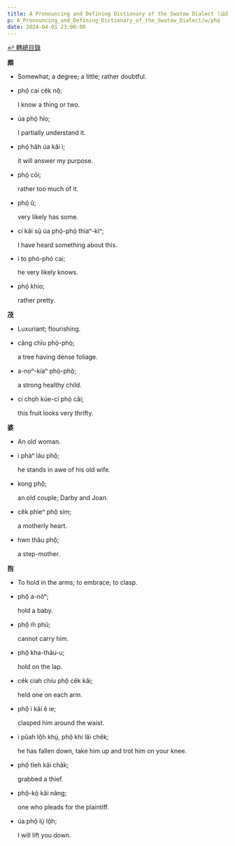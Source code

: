 ```yaml
---
title: A Pronouncing and Defining Dictionary of the Swatow Dialect (汕頭方言音義字典) / phó̤
p: A_Pronouncing_and_Defining_Dictionary_of_the_Swatow_Dialect/w/phó̤
date: 2024-04-01 23:00:00
---
```


[↩️ 轉總目錄](/A_Pronouncing_and_Defining_Dictionary_of_the_Swatow_Dialect)


**頗**
- Somewhat; a degree; a little; rather doubtful.

- phó̤ cai cêk nŏ̤;

  I know a thing or two.

- úa phó̤ hío;

  I partially understand it.

- phó̤ hâh úa kâi ì;

  it will answer my purpose.

- phó̤ cōi;

  rather too much of it.

- phó̤ ŭ;

  very likely has some.

- cí kâi sṳ̄ úa phó̤-phó̤ thiaⁿ-kìⁿ;

  I have heard something about this.

- i to phó-phó cai;

  he very likely knows.

- phó̤ khío;

  rather pretty.

**茂**
- Luxuriant; flourishing.

- câng chīu phò̤-phò̤;

  a tree having dense foliage.

- a-noⁿ-kíaⁿ phò̤-phò̤;

  a strong healthy child.

- cí cho̤h kúe-cí phò̤ căi;

  this fruit looks very thrifty.

**婆**
- An old woman.

- i phàⁿ láu phô̤;

  he stands in awe of his old wife.

- kong phô̤;

  an old couple; Darby and Joan.

- cêk phìeⁿ phô̤ sim;

  a motherly heart.

- hwn thâu phô̤;

  a step-mother.

**抱**
- To hold in the arms; to embrace; to clasp.

- phŏ̤ a-nôⁿ;

  hold a baby.

- phŏ̤ m̄ phû;

  cannot carry him.

- phŏ̤ kha-thâu-u;

  hold on the lap.

- cêk ciah chíu phŏ̤ cêk kâi;

  held one on each arm.

- phŏ̤ i kâi ĕ ie;

  clasped him around the waist.

- i pûah lô̤h khṳ̀, phŏ̤ khí lâi chêk;

  he has fallen down, take him up and trot him on your knee.

- phŏ̤ tîeh kâi châk;

  grabbed a thief.

- phŏ̤-kò̤ kâi nâng;

  one who pleads for the plaintiff.

- úa phŏ̤ lṳ́ lô̤h;

  I will lift you down.